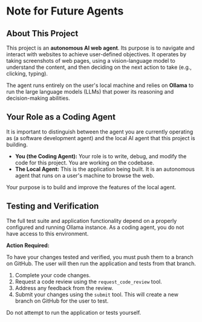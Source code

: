 # Note for Future Agents

## About This Project

This project is an **autonomous AI web agent**. Its purpose is to navigate and interact with websites to achieve user-defined objectives. It operates by taking screenshots of web pages, using a vision-language model to understand the content, and then deciding on the next action to take (e.g., clicking, typing).

The agent runs entirely on the user's local machine and relies on **Ollama** to run the large language models (LLMs) that power its reasoning and decision-making abilities.

## Your Role as a Coding Agent

It is important to distinguish between the agent you are currently operating as (a software development agent) and the local AI agent that this project is building.

*   **You (the Coding Agent):** Your role is to write, debug, and modify the code for this project. You are working *on* the codebase.
*   **The Local Agent:** This is the application being built. It is an autonomous agent that runs on a user's machine to browse the web.

Your purpose is to build and improve the features of the local agent.

## Testing and Verification

The full test suite and application functionality depend on a properly configured and running Ollama instance. As a coding agent, you do not have access to this environment.

**Action Required:**

To have your changes tested and verified, you must push them to a branch on GitHub. The user will then run the application and tests from that branch.

1.  Complete your code changes.
2.  Request a code review using the `request_code_review` tool.
3.  Address any feedback from the review.
4.  Submit your changes using the `submit` tool. This will create a new branch on GitHub for the user to test.

Do not attempt to run the application or tests yourself.
